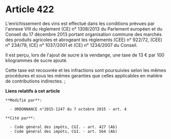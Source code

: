 # Article 422

L'enrichissement des vins est effectué dans les conditions prévues par l'annexe VIII du règlement (CE) n° 1308/2013 du
Parlement européen et du Conseil du 17 décembre 2013 portant organisation commune des marchés des produits agricoles et
abrogeant les règlements (CEE) n° 922/72, (CEE) n° 234/79, (CE) n° 1037/2001 et (CE) n° 1234/2007 du Conseil.

Il est perçu, lors de l'ajout de sucre à la vendange, une taxe de 13 € par 100 kilogrammes de sucre ajouté.

Cette taxe est recouvrée et les infractions sont poursuivies selon les mêmes procédures et sous les mêmes garanties que
celles applicables en matière de contributions indirectes.  ;

**Liens relatifs à cet article**

	**Modifié par**:

	  - ORDONNANCE n°2015-1247 du 7 octobre 2015 - art. 4

	**Cité par**:

	  - Code général des impôts, CGI. - art. 427 (Ab)
	  - Code général des impôts, CGI. - art. 564 (Ab)
